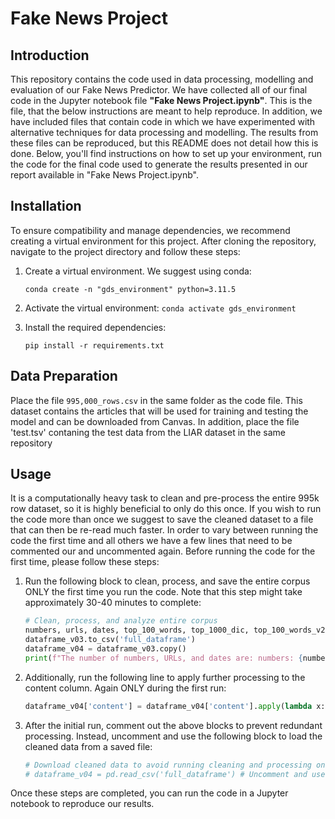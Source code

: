 # Fake News Project 

## Introduction
This repository contains the code used in data processing, modelling and evaluation of our Fake News Predictor. We have collected all of our final code in the Jupyter notebook file **"Fake News Project.ipynb"**. This is the file, that the below instructions are meant to help reproduce. In addition, we have included files that contain code in which we have experimented with alternative techniques for data processing and modelling. The results from these files can be reproduced, but this README does not detail how this is done.  Below, you'll find instructions on how to set up your environment, run the code for the final code used to generate the results presented in our report available in "Fake News Project.ipynb".

## Installation
To ensure compatibility and manage dependencies, we recommend creating a virtual environment for this project. After cloning the repository, navigate to the project directory and follow these steps:

1. Create a virtual environment. We suggest using conda:
    ```
    conda create -n "gds_environment" python=3.11.5
    ```

2. Activate the virtual environment:
        ```
        conda activate gds_environment
        ```
   
3. Install the required dependencies:
    ```
    pip install -r requirements.txt
    ```

## Data Preparation
Place the file `995,000_rows.csv` in the same folder as the code file. This dataset contains the articles that will be used for training and testing the model and can be downloaded from Canvas. In addition, place the file 'test.tsv' contaning the test data from the LIAR dataset in the same repository

## Usage
It is a computationally heavy task to clean and pre-process the entire 995k row dataset, so it is highly beneficial to only do this once. If you wish to run the code more than once we suggest to save the cleaned dataset to a file that can then be re-read much faster. In order to vary between running the code the first time and all others we have a few lines that need to be commented our and uncommented again. Before running the code for the first time, please follow these steps:

1. Run the following block to clean, process, and save the entire corpus ONLY the first time you run the code. Note that this step might take approximately 30-40 minutes to complete:
    ```python
    # Clean, process, and analyze entire corpus
    numbers, urls, dates, top_100_words, top_1000_dic, top_100_words_v2, top_1000_dic_v2 = clean_and_analyze(dataframe_v03)
    dataframe_v03.to_csv('full_dataframe')
    dataframe_v04 = dataframe_v03.copy()
    print(f"The number of numbers, URLs, and dates are: numbers: {numbers}, URLs: {urls}, and dates: {dates}") # Uncomment when running the first time
    ```

2. Additionally, run the following line to apply further processing to the content column. Again ONLY during the first run:
    ```python
    dataframe_v04['content'] = dataframe_v04['content'].apply(lambda x: ' '.join(x)) # Uncomment only when running the first time
    ```

3. After the initial run, comment out the above blocks to prevent redundant processing. Instead, uncomment and use the following block to load the cleaned data from a saved file:
    ```python
    # Download cleaned data to avoid running cleaning and processing on the entire dataset again
    # dataframe_v04 = pd.read_csv('full_dataframe') # Uncomment and use as dataframe when the run has already run one time.
    ```

Once these steps are completed, you can run the code in a Jupyter notebook to reproduce our results.
